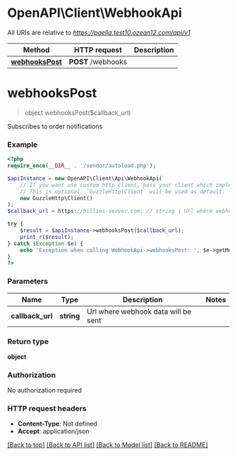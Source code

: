 # OpenAPI\Client\WebhookApi

All URIs are relative to *https://paella.test10.ozean12.com/api/v1*

Method | HTTP request | Description
------------- | ------------- | -------------
[**webhooksPost**](WebhookApi.md#webhooksPost) | **POST** /webhooks | 


# **webhooksPost**
> object webhooksPost($callback_url)



Subscribes to order notifications

### Example
```php
<?php
require_once(__DIR__ . '/vendor/autoload.php');

$apiInstance = new OpenAPI\Client\Api\WebhookApi(
    // If you want use custom http client, pass your client which implements `GuzzleHttp\ClientInterface`.
    // This is optional, `GuzzleHttp\Client` will be used as default.
    new GuzzleHttp\Client()
);
$callback_url = https://billies-server.com; // string | Url where webhook data will be sent

try {
    $result = $apiInstance->webhooksPost($callback_url);
    print_r($result);
} catch (Exception $e) {
    echo 'Exception when calling WebhookApi->webhooksPost: ', $e->getMessage(), PHP_EOL;
}
?>
```

### Parameters

Name | Type | Description  | Notes
------------- | ------------- | ------------- | -------------
 **callback_url** | **string**| Url where webhook data will be sent |

### Return type

**object**

### Authorization

No authorization required

### HTTP request headers

 - **Content-Type**: Not defined
 - **Accept**: application/json

[[Back to top]](#) [[Back to API list]](../../README.md#documentation-for-api-endpoints) [[Back to Model list]](../../README.md#documentation-for-models) [[Back to README]](../../README.md)

